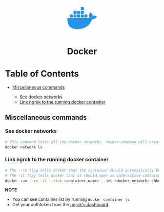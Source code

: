 <div align="center">
  <a href="https://www.docker.com/">
    <img alt="docker" src="../logos/docker.png"/>
  </a>
  <h1>Docker</h1>
</div>

# Table of Contents

- [Miscellaneous commands](#miscellaneous-commands)

  - [See docker networks](#see-docker-networks)
  - [Link ngrok to the running docker container](#link-ngrok-to-the-running-docker-container)

## Miscellaneous commands

### See docker networks

```sh
# This command lists all the docker networks. docker-compose will create a new network when you run docker-compose up
docker network ls
```

### Link ngrok to the running docker container

```sh
# The --rm flag tells docker that the container should automatically be removed after we close docker.
# The -it flag tells docker that it should open an interactive container instance, -it is short for --interactive + --tty. When you docker run with this command it takes you straight inside the container.
docker run --rm -it --link <container-name> --net <docker-network> shkoliar/ngrok http <container-name>:<running-port> --authtoken <auth-token-from-ngrok-dashboard>
```

**NOTE**

- You can see container list by running `docker container ls`
- Get your authtoken from the [ngrok's dashboard](https://dashboard.ngrok.com/login).
